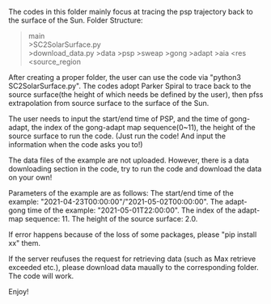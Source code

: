 The codes in this folder mainly focus at tracing the psp trajectory back to the surface of the Sun.
Folder Structure:
>main  
      >SC2SolarSurface.py  
      >download_data.py
      >data
            >psp
                  >sweap
            >gong
                  >adapt
            >aia
      <res
           <source_region
 
After creating a proper folder, the user can use the code via "python3 SC2SolarSurface.py".
The codes adopt Parker Spiral to trace back to the source surface(the height of which needs be defined by the user), 
then pfss extrapolation from source surface to the surface of the Sun.

The user needs to input the start/end time of PSP, and the time of gong-adapt, the index of the gong-adapt map sequence(0~11), 
the height of the source surface to run the code. (Just run the code! And input the information when the code asks you to!)

The data files of the example are not uploaded. However, there is a data downloading section in the code, try to run the code and download the data on your own! 

Parameters of the example are as follows:
The start/end time of the example:
"2021-04-23T00:00:00"/"2021-05-02T00:00:00".
The adapt-gong time of the example:
"2021-05-01T22:00:00".
The index of the adapt-map sequence:
11.
The height of the source surface:
2.0.

If error happens because of the loss of some packages, please "pip install xx" them.

If the server reufuses the request for retrieving data (such as Max retrieve exceeded etc.), please download data maually to the corresponding folder. The code will work.

Enjoy!
